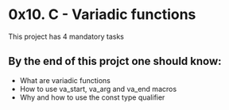 # 0x10. C - Variadic functions
This project has 4 mandatory tasks

## By the end of this projct one should know:
* What are variadic functions
* How to use va_start, va_arg and va_end macros
* Why and how to use the const type qualifier
